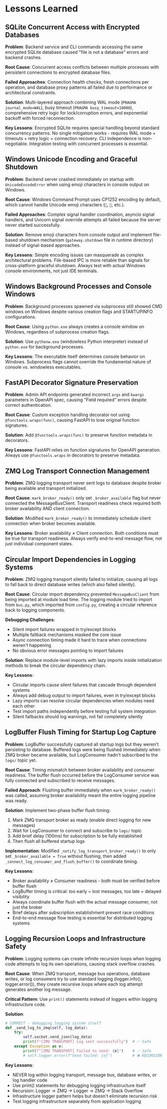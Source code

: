 # Lessons Learned

## SQLite Concurrent Access with Encrypted Databases

**Problem**: Backend service and CLI commands accessing the same encrypted SQLite database caused "file is not a database" errors and backend crashes.

**Root Cause**: Concurrent access conflicts between multiple processes with persistent connections to encrypted database files.

**Failed Approaches**: Connection health checks, fresh connections per operation, and database proxy patterns all failed due to performance or architectural constraints.

**Solution**: Multi-layered approach combining WAL mode (`PRAGMA journal_mode=WAL`), busy timeout (`PRAGMA busy_timeout=10000`), comprehensive retry logic for lock/corruption errors, and exponential backoff with forced reconnection.

**Key Lessons**: Encrypted SQLite requires special handling beyond standard concurrency patterns. No single mitigation works - requires WAL mode + timeouts + retry logic + connection recovery. CLI independence is non-negotiable. Integration testing with concurrent processes is essential.

## Windows Unicode Encoding and Graceful Shutdown

**Problem**: Backend server crashed immediately on startup with `UnicodeEncodeError` when using emoji characters in console output on Windows.

**Root Cause**: Windows Command Prompt uses CP1252 encoding by default, which cannot handle Unicode emoji characters (`🚀`, `📡`, etc.).

**Failed Approaches**: Complex signal handler coordination, asyncio signal handlers, and Uvicorn signal override attempts all failed because the server never started successfully.

**Solution**: Remove emoji characters from console output and implement file-based shutdown mechanism (`gateway.shutdown` file in runtime directory) instead of signal-based approaches.

**Key Lessons**: Simple encoding issues can masquerade as complex architectural problems. File-based IPC is more reliable than signals for cross-platform graceful shutdown. Always test with actual Windows console environments, not just IDE terminals.

## Windows Background Processes and Console Windows

**Problem**: Background processes spawned via subprocess still showed CMD windows on Windows despite various creation flags and STARTUPINFO configurations.

**Root Cause**: Using `python.exe` always creates a console window on Windows, regardless of subprocess creation flags.

**Solution**: Use `pythonw.exe` (windowless Python interpreter) instead of `python.exe` for background processes.

**Key Lessons**: The executable itself determines console behavior on Windows. Subprocess flags cannot override the fundamental nature of console vs. windowless executables.

## FastAPI Decorator Signature Preservation

**Problem**: Admin API endpoints generated incorrect `args` and `kwargs` parameters in OpenAPI spec, causing "Field required" errors despite correct authentication.

**Root Cause**: Custom exception handling decorator not using `@functools.wraps(func)`, causing FastAPI to lose original function signatures.

**Solution**: Add `@functools.wraps(func)` to preserve function metadata in decorators.

**Key Lessons**: FastAPI relies on function signatures for OpenAPI generation. Always use `@functools.wraps` in decorators to preserve metadata.

## ZMQ Log Transport Connection Management

**Problem**: ZMQ logging transport never sent logs to database despite broker being available and transport initialized.

**Root Cause**: `mark_broker_ready()` only set `_broker_available` flag but never connected the MessageBusClient. Transport readiness check required both broker availability AND client connection.

**Solution**: Modified `mark_broker_ready()` to immediately schedule client connection when broker becomes available.

**Key Lessons**: Broker availability ≠ Client connection. Both conditions must be true for transport readiness. Always verify end-to-end message flow, not just individual component states.

## Circular Import Dependencies in Logging Systems

**Problem**: ZMQ logging transport silently failed to initialize, causing all logs to fall back to direct database writes (which also failed silently).

**Root Cause**: Circular import dependency prevented `MessageBusClient` from being imported at module load time. The logging module tried to import from `bus.py`, which imported from `config.py`, creating a circular reference back to logging components.

**Debugging Challenges**: 
- Silent import failures wrapped in try/except blocks
- Multiple fallback mechanisms masked the core issue  
- Async connection timing made it hard to trace when connections weren't happening
- No obvious error messages pointing to import failures

**Solution**: Replace module-level imports with lazy imports inside initialization methods to break the circular dependency chain.

**Key Lessons**: 
- Circular imports cause silent failures that cascade through dependent systems
- Always add debug output to import failures, even in try/except blocks
- Lazy imports can resolve circular dependencies when modules need each other
- Test import paths independently before testing full system integration
- Silent fallbacks should log warnings, not fail completely silently

## LogBuffer Flush Timing for Startup Log Capture

**Problem**: LogBuffer successfully captured all startup logs but they weren't persisting to database. Buffered logs were being flushed immediately when ZMQ broker became available, but LogConsumer hadn't subscribed to the `logs/` topic yet.

**Root Cause**: Timing mismatch between broker availability and consumer readiness. The buffer flush occurred before the LogConsumer service was fully connected and subscribed to receive messages.

**Failed Approach**: Flushing buffer immediately when `mark_broker_ready()` was called, assuming broker availability meant the entire logging pipeline was ready.

**Solution**: Implement two-phase buffer flush timing:
1. Mark ZMQ transport broker as ready (enable direct logging for new messages)
2. Wait for LogConsumer to connect and subscribe to `logs/` topic
3. Add brief delay (100ms) for subscription to be fully established
4. Then flush all buffered startup logs

**Implementation**: Modified `_notify_log_transport_broker_ready()` to only set `_broker_available = True` without flushing, then added `_connect_log_consumer_and_flush_buffer()` to coordinate timing.

**Key Lessons**: 
- Broker availability ≠ Consumer readiness - both must be verified before buffer flush
- LogBuffer timing is critical: too early = lost messages, too late = delayed visibility
- Always coordinate buffer flush with the actual message consumer, not just the broker
- Brief delays after subscription establishment prevent race conditions
- End-to-end message flow testing is essential for distributed logging systems

## Logging Recursion Loops and Infrastructure Safety

**Problem**: Logging systems can create infinite recursion loops when logging code attempts to log its own operations, causing stack overflow crashes.

**Root Cause**: When ZMQ transport, message bus operations, database writes, or log consumers try to use standard logging (logger.info(), logger.error()), they create recursive loops where each log attempt generates another log message.

**Critical Pattern**: Use `print()` statements instead of loggers within logging infrastructure code.

**Solution**: 
```python
# CORRECT - debugging logging system itself
def _send_log_to_zmq(self, log_data):
    try:
        self.socket.send_json(log_data)
        print(f"[ZMQ TRANSPORT] Log sent successfully")  # ✅ Safe
    except Exception as e:
        print(f"[ZMQ TRANSPORT] Failed to send: {e}")    # ✅ Safe
        # self.logger.error(f"Send failed: {e}")         # ❌ RECURSION!
```

**Key Lessons**: 
- NEVER log within logging transport, message bus, database writes, or log handler code
- Use print() statements for debugging logging infrastructure itself
- Recursion: Logger → ZMQ → Logger → ZMQ → Stack Overflow
- Infrastructure logger pattern helps but doesn't eliminate recursion risk
- Test logging infrastructure separately from application logging
